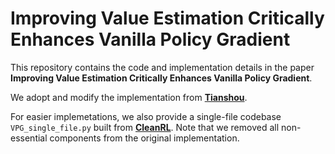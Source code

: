 # Improving Value Estimation Critically Enhances Vanilla Policy Gradient

This repository contains the code and implementation details in the paper **Improving Value Estimation Critically Enhances Vanilla Policy Gradient**.

We adopt and modify the implementation from **[Tianshou](https://github.com/thu-ml/tianshou)**.

For easier implemetations, we also provide a single-file codebase `VPG_single_file.py` built from **[CleanRL](https://github.com/vwxyzjn/cleanrl)**. Note that we removed all non-essential components from the original implementation.

